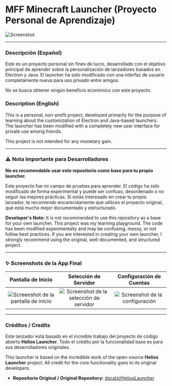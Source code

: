 # MFF Minecraft Launcher (Proyecto Personal de Aprendizaje)

![Screenshot](https://i.imgur.com/WzEWnIC.png)

---

### Descripción (Español)

Este es un proyecto personal sin fines de lucro, desarrollado con el objetivo principal de aprender sobre la personalización de lanzadores basados en Electron y Java. El launcher ha sido modificado con una interfaz de usuario completamente nueva para uso privado entre amigos.

No se busca obtener ningún beneficio económico con este proyecto.

### Description (English)

This is a personal, non-profit project, developed primarily for the purpose of learning about the customization of Electron and Java-based launchers. The launcher has been modified with a completely new user interface for private use among friends.

This project is not intended for any monetary gain.

---

### ⚠️ Nota Importante para Desarrolladores

**No es recomendable usar este repositorio como base para tu propio launcher.**

Este proyecto fue mi campo de pruebas para aprender. El código ha sido modificado de forma experimental y puede ser confuso, desordenado o no seguir las mejores prácticas. Si estás interesado en crear tu propio lanzador, te recomiendo encarecidamente que utilices el proyecto original, que está mucho mejor documentado y estructurado.

**Developer's Note:** It is not recommended to use this repository as a base for your own launcher. This project was my learning playground. The code has been modified experimentally and may be confusing, messy, or not follow best practices. If you are interested in creating your own launcher, I strongly recommend using the original, well-documented, and structured project.

---

### ✨ Screenshots de la App Final

| Pantalla de Inicio | Selección de Servidor | Configuración de Cuentas |
| :---: | :---: | :---: |
| ![Screenshot de la pantalla de inicio](https://i.imgur.com/WzEWnIC.png) | ![Screenshot de la selección de servidor](https://i.imgur.com/vhRmjXN.png) | ![Screenshot de la configuración](https://i.imgur.com/7K97iVT.png) |

---

### Créditos / Credits

Este lanzador está basado en el increíble trabajo del proyecto de código abierto **Helios Launcher**. Todo el crédito por la funcionalidad base es para sus desarrolladores originales.

This launcher is based on the incredible work of the open-source **Helios Launcher** project. All credit for the core functionality goes to its original developers.

* **Repositorio Original / Original Repository:** [dscalzi/HeliosLauncher](https://github.com/dscalzi/HeliosLauncher)
